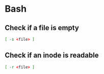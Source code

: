 # Bash

## Check if a file is empty

```sh
[ -s <file> ]
```

## Check if an inode is readable

```sh
[ -r <file> ]
```
